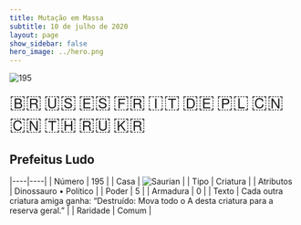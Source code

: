 ```yaml
---
title: Mutação em Massa
subtitle: 10 de julho de 2020
layout: page
show_sidebar: false
hero_image: ../hero.png
---
```


![195](https://cdn.keyforgegame.com/media/card_front/pt/479_195_JXX4492H2M3J_pt.png)

<span title="Português" style="font-size: 32px;cursor: pointer;" onclick="javascript:document.querySelector('img[alt=\'195\']').src=document.querySelector('img[alt=\'195\']').src.replace(/card_front\/[^/]+/, 'card_front/pt').replace(/_[^/.0-9]+\.png/, '_pt.png')">🇧🇷</span>
<span title="English" style="font-size: 32px;cursor: pointer;" onclick="javascript:document.querySelector('img[alt=\'195\']').src=document.querySelector('img[alt=\'195\']').src.replace(/card_front\/[^/]+/, 'card_front/en').replace(/_[^/.0-9]+\.png/, '_en.png')">🇺🇸</span>
<span title="Español" style="font-size: 32px;cursor: pointer;" onclick="javascript:document.querySelector('img[alt=\'195\']').src=document.querySelector('img[alt=\'195\']').src.replace(/card_front\/[^/]+/, 'card_front/es').replace(/_[^/.0-9]+\.png/, '_es.png')">🇪🇸</span>
<span title="Français" style="font-size: 32px;cursor: pointer;" onclick="javascript:document.querySelector('img[alt=\'195\']').src=document.querySelector('img[alt=\'195\']').src.replace(/card_front\/[^/]+/, 'card_front/fr').replace(/_[^/.0-9]+\.png/, '_fr.png')">🇫🇷</span>
<span title="Italiano" style="font-size: 32px;cursor: pointer;" onclick="javascript:document.querySelector('img[alt=\'195\']').src=document.querySelector('img[alt=\'195\']').src.replace(/card_front\/[^/]+/, 'card_front/it').replace(/_[^/.0-9]+\.png/, '_it.png')">🇮🇹</span>
<span title="Deutsche" style="font-size: 32px;cursor: pointer;" onclick="javascript:document.querySelector('img[alt=\'195\']').src=document.querySelector('img[alt=\'195\']').src.replace(/card_front\/[^/]+/, 'card_front/de').replace(/_[^/.0-9]+\.png/, '_de.png')">🇩🇪</span>
<span title="Polskie" style="font-size: 32px;cursor: pointer;" onclick="javascript:document.querySelector('img[alt=\'195\']').src=document.querySelector('img[alt=\'195\']').src.replace(/card_front\/[^/]+/, 'card_front/pl').replace(/_[^/.0-9]+\.png/, '_pl.png')">🇵🇱</span>
<span title="简体中文" style="font-size: 32px;cursor: pointer;" onclick="javascript:document.querySelector('img[alt=\'195\']').src=document.querySelector('img[alt=\'195\']').src.replace(/card_front\/[^/]+/, 'card_front/zh-hans').replace(/_[^/.0-9]+\.png/, '_zh-hans.png')">🇨🇳</span>
<span title="繁體中文" style="font-size: 32px;cursor: pointer;" onclick="javascript:document.querySelector('img[alt=\'195\']').src=document.querySelector('img[alt=\'195\']').src.replace(/card_front\/[^/]+/, 'card_front/zh-hant').replace(/_[^/.0-9]+\.png/, '_zh-hant.png')">🇨🇳</span>
<span title="ไทย" style="font-size: 32px;cursor: pointer;" onclick="javascript:document.querySelector('img[alt=\'195\']').src=document.querySelector('img[alt=\'195\']').src.replace(/card_front\/[^/]+/, 'card_front/th').replace(/_[^/.0-9]+\.png/, '_th.png')">🇹🇭</span>
<span title="Pусский" style="font-size: 32px;cursor: pointer;" onclick="javascript:document.querySelector('img[alt=\'195\']').src=document.querySelector('img[alt=\'195\']').src.replace(/card_front\/[^/]+/, 'card_front/ru').replace(/_[^/.0-9]+\.png/, '_ru.png')">🇷🇺</span>
<span title="한국어" style="font-size: 32px;cursor: pointer;" onclick="javascript:document.querySelector('img[alt=\'195\']').src=document.querySelector('img[alt=\'195\']').src.replace(/card_front\/[^/]+/, 'card_front/ko').replace(/_[^/.0-9]+\.png/, '_ko.png')">🇰🇷</span>

## Prefeitus Ludo

|----|----|
| Número | 195 |
| Casa | ![Saurian](https://archonarcana.com/images/thumb/9/9e/Saurian_P.png/22px-Saurian_P.png "Sauro") |
| Tipo | Criatura |
| Atributos | Dinossauro • Político |
| Poder | 5 |
| Armadura | 0 |
| Texto | Cada outra criatura amiga ganha: “Destruído: Mova todo o A desta criatura para a reserva geral.” |
| Raridade | Comum |
